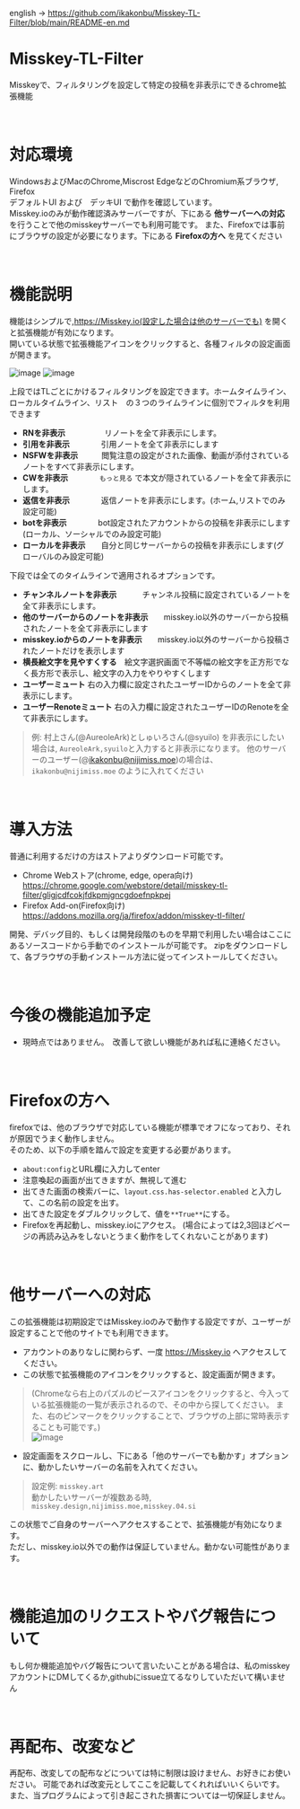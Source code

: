 english → https://github.com/ikakonbu/Misskey-TL-Filter/blob/main/README-en.md

# Misskey-TL-Filter
Misskeyで、フィルタリングを設定して特定の投稿を非表示にできるchrome拡張機能  

　  

   
# 対応環境
WindowsおよびMacのChrome,Miscrost EdgeなどのChromium系ブラウザ, Firefox  
デフォルトUI および　デッキUI で動作を確認しています。  
Misskey.ioのみが動作確認済みサーバーですが、下にある  **他サーバーへの対応**  を行うことで他のmisskeyサーバーでも利用可能です。
また、Firefoxでは事前にブラウザの設定が必要になります。下にある **Firefoxの方へ**  を見てください

　  

# 機能説明
機能はシンプルで,https://Misskey.io(設定した場合は他のサーバーでも) を開くと拡張機能が有効になります。  
開いている状態で拡張機能アイコンをクリックすると、各種フィルタの設定画面が開きます。

![image](https://github.com/ikakonbu/Misskey-TL-Filter/assets/82440954/f5e12963-9ad5-41a1-99b2-a69caca5d44e)
![image](https://github.com/ikakonbu/Misskey-TL-Filter/assets/82440954/844bd595-ebf0-462c-97b6-293e0fabbed0)


上段ではTLごとにかけるフィルタリングを設定できます。ホームタイムライン、ローカルタイムライン、リスト　の３つのライムラインに個別でフィルタを利用できます

* **RNを非表示**　　　　　リノートを全て非表示にします。
* **引用を非表示**　　　　引用ノートを全て非表示にします
* **NSFWを非表示**　　　閲覧注意の設定がされた画像、動画が添付されているノートをすべて非表示にします。
* **CWを非表示**　　　　`もっと見る` で本文が隠されているノートを全て非表示にします。
* **返信を非表示**　　　　返信ノートを非表示にします。(ホーム,リストでのみ設定可能)
* **botを非表示**　　　　bot設定されたアカウントからの投稿を非表示にします(ローカル、ソーシャルでのみ設定可能)
* **ローカルを非表示**　　自分と同じサーバーからの投稿を非表示にします(グローバルのみ設定可能)
  
下段では全てのタイムラインで適用されるオプションです。
* **チャンネルノートを非表示**　　　  チャンネル投稿に設定されているノートを全て非表示にします。
* **他のサーバーからのノートを非表示**　　misskey.io以外のサーバーから投稿されたノートを全て非表示にします
* **misskey.ioからのノートを非表示**　　misskey.io以外のサーバーから投稿されたノートだけを表示します
* **横長絵文字を見やすくする**　絵文字選択画面で不等幅の絵文字を正方形でなく長方形で表示し、絵文字の入力をやりやすくします
* **ユーザーミュート** 右の入力欄に設定されたユーザーIDからのノートを全て非表示にします。
* **ユーザーRenoteミュート**  右の入力欄に設定されたユーザーIDのRenoteを全て非表示にします。
  
>例: 村上さん(@AureoleArk)としゅいろさん(@syuilo) を非表示にしたい場合は, ` AureoleArk,syuilo `と入力すると非表示になります。
>他のサーバーのユーザー(@ikakonbu@nijimiss.moe)の場合は、` ikakonbu@nijimiss.moe ` のように入れてください  

　  

# 導入方法
普通に利用するだけの方はストアよりダウンロード可能です。  
* Chrome Webストア(chrome, edge, opera向け)  
https://chrome.google.com/webstore/detail/misskey-tl-filter/gligjcdfcokjfdkpmjgncgdoefnpkpej  
* Firefox Add-on(Firefox向け)  
https://addons.mozilla.org/ja/firefox/addon/misskey-tl-filter/


開発、デバッグ目的、もしくは開発段階のものを早期で利用したい場合はここにあるソースコードから手動でのインストールが可能です。
zipをダウンロードして、各ブラウザの手動インストール方法に従ってインストールしてください。

　  

# 今後の機能追加予定
* 現時点ではありません。　改善して欲しい機能があれば私に連絡ください。
 
　  
# Firefoxの方へ
firefoxでは、他のブラウザで対応している機能が標準でオフになっており、それが原因でうまく動作しません。  
そのため、以下の手順を踏んで設定を変更する必要があります。
* ` about:config `とURL欄に入力してenter
* 注意喚起の画面が出てきますが、無視して進む
* 出てきた画面の検索バーに、`layout.css.has-selector.enabled` と入力して、この名前の設定を出す。
* 出てきた設定をダブルクリックして、値を`**True**`にする。
* Firefoxを再起動し、misskey.ioにアクセス。
(場合によっては2,3回ほどページの再読み込みをしないとうまく動作をしてくれないことがあります)

　  

# 他サーバーへの対応
この拡張機能は初期設定ではMisskey.ioのみで動作する設定ですが、ユーザーが設定することで他のサイトでも利用できます。
* アカウントのありなしに関わらず、一度 https://Misskey.io へアクセスしてください。
* この状態で拡張機能のアイコンをクリックすると、設定画面が開きます。  
>(Chromeなら右上のパズルのピースアイコンをクリックすると、今入っている拡張機能の一覧が表示されるので、その中から探してください。
  また、右のピンマークをクリックすることで、ブラウザの上部に常時表示することも可能です。)  
![image](https://github.com/ikakonbu/Misskey-TL-Filter/assets/82440954/4ad28793-a2bf-4b70-961f-754ee53042ba)
* 設定画面をスクロールし、下にある「他のサーバーでも動かす」オプションに、動かしたいサーバーの名前を入れてください。
>設定例: ` misskey.art `  
>動かしたいサーバーが複数ある時, ` misskey.design,nijimiss.moe,misskey.04.si `

この状態でご自身のサーバーへアクセスすることで、拡張機能が有効になります。  
ただし、misskey.io以外での動作は保証していません。動かない可能性があります。  

　  

# 機能追加のリクエストやバグ報告について
もし何か機能追加やバグ報告について言いたいことがある場合は、私のmisskeyアカウントにDMしてくるか,githubにissue立てるなりしていただいて構いません  

　  

# 再配布、改変など
再配布、改変しての配布などについては特に制限は設けません、お好きにお使いださい。
可能であれば改変元としてここを記載してくれればいいくらいです。
また、当プログラムによって引き起こされた損害については一切保証しません。

